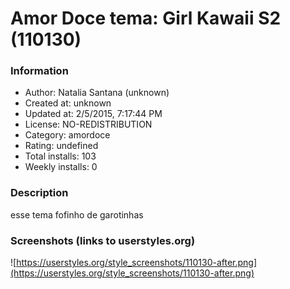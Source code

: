 # Amor Doce tema: Girl Kawaii S2 (110130)

### Information
- Author: Natalia Santana (unknown)
- Created at: unknown
- Updated at: 2/5/2015, 7:17:44 PM
- License: NO-REDISTRIBUTION
- Category: amordoce
- Rating: undefined
- Total installs: 103
- Weekly installs: 0


### Description
esse tema fofinho de garotinhas


### Screenshots (links to userstyles.org)
![https://userstyles.org/style_screenshots/110130-after.png](https://userstyles.org/style_screenshots/110130-after.png)


